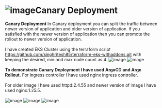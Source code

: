 # ![image](https://github.com/singhritesh85/Deployment-Strategies/assets/56765895/84d55fb3-718b-4c91-a44a-6edc9265e1e3)Canary Deployment

**Canary Deployment** In Canary deployment you can split the traffic between newer version of application and older version of application. If you satisfied with the newer version of application then you can promote the rollout to newer version of application.
<br><br/>
I have created EKS Cluster using the terraform script https://github.com/singhritesh85/terraform-eks-withaddons.git with keeping the desired, min and max node count as 4.
![image](https://github.com/singhritesh85/Deployment-Strategies/assets/56765895/679a10e4-ce04-4ae4-a60a-d082b07ad4f6)
![image](https://github.com/singhritesh85/Deployment-Strategies/assets/56765895/bfa079a1-0fe0-4820-b24c-65d8bc5c8fca)
<br><br/>
**To demonstrate Canary Deployment I have used ArgoCD and Argo Rollout.** For ingress controller I have used nginx ingress controller.
<br><br/>
For older image I have used httpd:2.4.55 and newer version of image I have used nginx:1.25.5. 
<br><br/>
![image](https://github.com/singhritesh85/Deployment-Strategies/assets/56765895/5ddd1f70-03e3-45e9-bb50-dc2417efcda9)
![image](https://github.com/singhritesh85/Deployment-Strategies/assets/56765895/fb534bb6-8c2b-4843-995a-fe60547b5ced)
![image](https://github.com/singhritesh85/Deployment-Strategies/assets/56765895/8b3b3074-7924-4b03-b4ee-f0300732eee6)
<br><br/>

